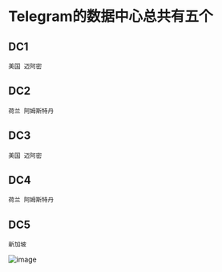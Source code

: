 # Telegram的数据中心总共有五个

## DC1

    美国 迈阿密

## DC2
    荷兰 阿姆斯特丹

## DC3 

    美国 迈阿密

## DC4 

    荷兰 阿姆斯特丹

## DC5 

    新加坡

![image](https://github.com/kexue-aihao/Telegramshop/assets/142807165/a397ae85-2209-4c55-a3ba-82b6e38f80ee)

